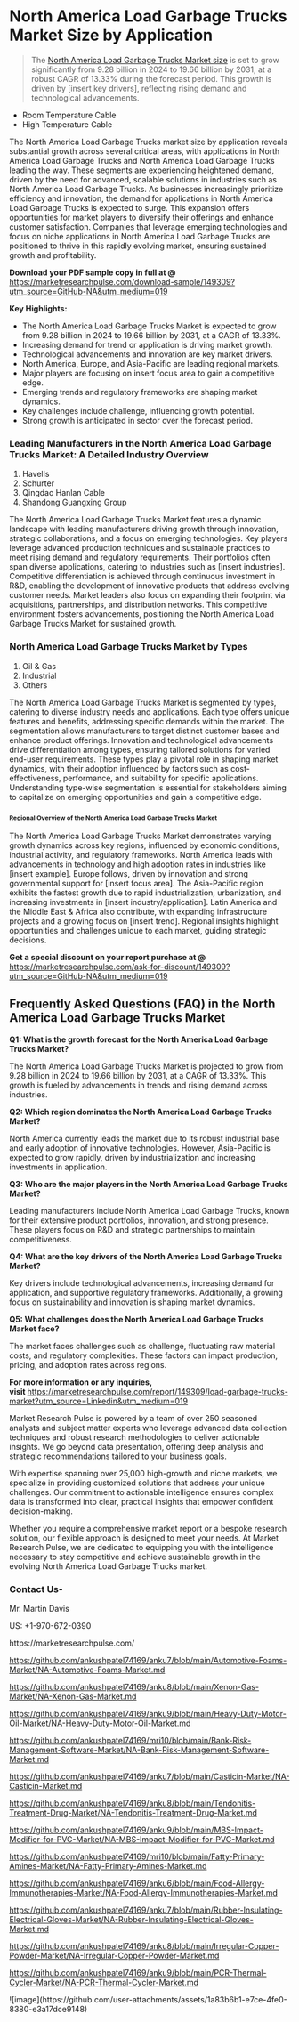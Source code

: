 <h1>North America Load Garbage Trucks Market&nbsp;Size by Application</h1><blockquote><p>The <a href="https://marketresearchpulse.com/download-sample/149309?utm_source=GitHub-NA&amp;utm_medium=019">North America Load Garbage Trucks Market size</a> is set to grow significantly from 9.28 billion in 2024 to 19.66 billion by 2031, at a robust CAGR of 13.33% during the forecast period. This growth is driven by [insert key drivers], reflecting rising demand and technological advancements.</p></blockquote><ul><li>Room Temperature Cable<li> High Temperature Cable</li></ul><p>The North America Load Garbage Trucks market size by application reveals substantial growth across several critical areas, with applications in North America Load Garbage Trucks and North America Load Garbage Trucks leading the way. These segments are experiencing heightened demand, driven by the need for advanced, scalable solutions in industries such as North America Load Garbage Trucks. As businesses increasingly prioritize efficiency and innovation, the demand for applications in North America Load Garbage Trucks is expected to surge. This expansion offers opportunities for market players to diversify their offerings and enhance customer satisfaction. Companies that leverage emerging technologies and focus on niche applications in North America Load Garbage Trucks are positioned to thrive in this rapidly evolving market, ensuring sustained growth and profitability.</p><p><strong>Download your PDF sample copy in full at @ </strong><a href="https://marketresearchpulse.com/download-sample/149309?utm_source=GitHub-NA&amp;utm_medium=019">https://marketresearchpulse.com/download-sample/149309?utm_source=GitHub-NA&amp;utm_medium=019</a></p><p><strong>Key Highlights: </strong></p><ul><li>The North America Load Garbage Trucks Market is expected to grow from 9.28 billion in 2024 to 19.66 billion by 2031, at a CAGR of 13.33%.</li><li>Increasing demand for trend or application is driving market growth.</li><li>Technological advancements and innovation are key market drivers.</li><li>North America, Europe, and Asia-Pacific are leading regional markets.</li><li>Major players are focusing on insert focus area to gain a competitive edge.</li><li>Emerging trends and regulatory frameworks are shaping market dynamics.</li><li>Key challenges include challenge, influencing growth potential.</li><li>Strong growth is anticipated in sector over the forecast period.</li></ul><h3>Leading Manufacturers in the North America Load Garbage Trucks Market: A Detailed Industry Overview</h3><ol><li>Havells</li><li>Schurter</li><li>Qingdao Hanlan Cable</li><li>Shandong Guangxing Group</li></ol><div class="flex max-w-full flex-col flex-grow"><div class="min-h-8 text-message flex w-full flex-col items-end gap-2 whitespace-normal break-words [.text-message+&amp;]:mt-5" dir="auto" data-message-author-role="assistant" data-message-id="fd8432e4-4910-450d-b182-61b7bfb0a01f" data-message-model-slug="gpt-4o"><div class="flex w-full flex-col gap-1 empty:hidden first:pt-[3px]"><div class="markdown prose w-full break-words dark:prose-invert light"><p>The North America Load Garbage Trucks Market features a dynamic landscape with leading manufacturers driving growth through innovation, strategic collaborations, and a focus on emerging technologies. Key players leverage advanced production techniques and sustainable practices to meet rising demand and regulatory requirements. Their portfolios often span diverse applications, catering to industries such as [insert industries]. Competitive differentiation is achieved through continuous investment in R&amp;D, enabling the development of innovative products that address evolving customer needs. Market leaders also focus on expanding their footprint via acquisitions, partnerships, and distribution networks. This competitive environment fosters advancements, positioning the North America Load Garbage Trucks Market for sustained growth.</p></div></div></div></div><h3>North America Load Garbage Trucks Market by Types</h3><ol><li>Oil & Gas<li> Industrial<li> Others</li></ol><div class="flex max-w-full flex-col flex-grow"><div class="min-h-8 text-message flex w-full flex-col items-end gap-2 whitespace-normal break-words [.text-message+&amp;]:mt-5" dir="auto" data-message-author-role="assistant" data-message-id="084470be-0bb7-4664-bddf-5156b4f41249" data-message-model-slug="gpt-4o-mini"><div class="flex w-full flex-col gap-1 empty:hidden first:pt-[3px]"><div class="markdown prose w-full break-words dark:prose-invert light"><p>The North America Load Garbage Trucks Market is segmented by types, catering to diverse industry needs and applications. Each type offers unique features and benefits, addressing specific demands within the market. The segmentation allows manufacturers to target distinct customer bases and enhance product offerings. Innovation and technological advancements drive differentiation among types, ensuring tailored solutions for varied end-user requirements. These types play a pivotal role in shaping market dynamics, with their adoption influenced by factors such as cost-effectiveness, performance, and suitability for specific applications. Understanding type-wise segmentation is essential for stakeholders aiming to capitalize on emerging opportunities and gain a competitive edge.</p></div></div></div></div><h3><span style="font-size: 11px;">Regional Overview of the North America Load Garbage Trucks Market</span></h3><div class="flex max-w-full flex-col flex-grow"><div class="min-h-8 text-message flex w-full flex-col items-end gap-2 whitespace-normal break-words [.text-message+&amp;]:mt-5" dir="auto" data-message-author-role="assistant" data-message-id="e9038762-ce64-4e30-91c9-9bd413514231" data-message-model-slug="gpt-4o-mini"><div class="flex w-full flex-col gap-1 empty:hidden first:pt-[3px]"><div class="markdown prose w-full break-words dark:prose-invert light"><p>The North America Load Garbage Trucks Market demonstrates varying growth dynamics across key regions, influenced by economic conditions, industrial activity, and regulatory frameworks. North America leads with advancements in technology and high adoption rates in industries like [insert example]. Europe follows, driven by innovation and strong governmental support for [insert focus area]. The Asia-Pacific region exhibits the fastest growth due to rapid industrialization, urbanization, and increasing investments in [insert industry/application]. Latin America and the Middle East &amp; Africa also contribute, with expanding infrastructure projects and a growing focus on [insert trend]. Regional insights highlight opportunities and challenges unique to each market, guiding strategic decisions.</p></div></div></div></div><p><strong>Get a special discount on your report purchase at @ </strong><a href="https://marketresearchpulse.com/ask-for-discount/149309?utm_source=GitHub-NA&amp;utm_medium=019">https://marketresearchpulse.com/ask-for-discount/149309?utm_source=GitHub-NA&amp;utm_medium=019</a></p><h2>Frequently Asked Questions (FAQ) in the North America Load Garbage Trucks Market</h2><p><strong>Q1: What is the growth forecast for the North America Load Garbage Trucks Market?</strong></p><p>The North America Load Garbage Trucks Market is projected to grow from 9.28 billion in 2024 to 19.66 billion by 2031, at a CAGR of 13.33%. This growth is fueled by advancements in trends and rising demand across industries.</p><p><strong>Q2: Which region dominates the North America Load Garbage Trucks Market?</strong></p><p>North America currently leads the market due to its robust industrial base and early adoption of innovative technologies. However, Asia-Pacific is expected to grow rapidly, driven by industrialization and increasing investments in application.</p><p><strong>Q3: Who are the major players in the North America Load Garbage Trucks Market?</strong></p><p>Leading manufacturers include North America Load Garbage Trucks, known for their extensive product portfolios, innovation, and strong presence. These players focus on R&amp;D and strategic partnerships to maintain competitiveness.</p><p><strong>Q4: What are the key drivers of the North America Load Garbage Trucks Market?</strong></p><p>Key drivers include technological advancements, increasing demand for application, and supportive regulatory frameworks. Additionally, a growing focus on sustainability and innovation is shaping market dynamics.</p><p><strong>Q5: What challenges does the North America Load Garbage Trucks Market face?</strong></p><p>The market faces challenges such as challenge, fluctuating raw material costs, and regulatory complexities. These factors can impact production, pricing, and adoption rates across regions.</p><p><strong>For more information or any inquiries, visit&nbsp;</strong><a href="https://marketresearchpulse.com/report/149309/load-garbage-trucks-market?utm_source=Linkedin&utm_medium=019">https://marketresearchpulse.com/report/149309/load-garbage-trucks-market?utm_source=Linkedin&utm_medium=019</a></p><p>Market Research Pulse is powered by a team of over 250 seasoned analysts and subject matter experts who leverage advanced data collection techniques and robust research methodologies to deliver actionable insights. We go beyond data presentation, offering deep analysis and strategic recommendations tailored to your business goals.</p><p>With expertise spanning over 25,000 high-growth and niche markets, we specialize in providing customized solutions that address your unique challenges. Our commitment to actionable intelligence ensures complex data is transformed into clear, practical insights that empower confident decision-making.</p><p>Whether you require a comprehensive market report or a bespoke research solution, our flexible approach is designed to meet your needs. At Market Research Pulse, we are dedicated to equipping you with the intelligence necessary to stay competitive and achieve sustainable growth in the evolving North America Load Garbage Trucks market.</p><h3><strong>Contact Us-</strong></h3><p>Mr. Martin Davis</p><p>US: +1-970-672-0390</p><p>https://marketresearchpulse.com/</p><p><a href="https://github.com/ankushpatel74169/anku7/blob/main/Automotive-Foams-Market/NA-Automotive-Foams-Market.md">https://github.com/ankushpatel74169/anku7/blob/main/Automotive-Foams-Market/NA-Automotive-Foams-Market.md</a></p><p><a href="https://github.com/ankushpatel74169/anku8/blob/main/Xenon-Gas-Market/NA-Xenon-Gas-Market.md">https://github.com/ankushpatel74169/anku8/blob/main/Xenon-Gas-Market/NA-Xenon-Gas-Market.md</a></p><p><a href="https://github.com/ankushpatel74169/anku9/blob/main/Heavy-Duty-Motor-Oil-Market/NA-Heavy-Duty-Motor-Oil-Market.md">https://github.com/ankushpatel74169/anku9/blob/main/Heavy-Duty-Motor-Oil-Market/NA-Heavy-Duty-Motor-Oil-Market.md</a></p><p><a href="https://github.com/ankushpatel74169/mri10/blob/main/Bank-Risk-Management-Software-Market/NA-Bank-Risk-Management-Software-Market.md">https://github.com/ankushpatel74169/mri10/blob/main/Bank-Risk-Management-Software-Market/NA-Bank-Risk-Management-Software-Market.md</a></p><p><a href="https://github.com/ankushpatel74169/anku7/blob/main/Casticin-Market/NA-Casticin-Market.md">https://github.com/ankushpatel74169/anku7/blob/main/Casticin-Market/NA-Casticin-Market.md</a></p><p><a href="https://github.com/ankushpatel74169/anku8/blob/main/Tendonitis-Treatment-Drug-Market/NA-Tendonitis-Treatment-Drug-Market.md">https://github.com/ankushpatel74169/anku8/blob/main/Tendonitis-Treatment-Drug-Market/NA-Tendonitis-Treatment-Drug-Market.md</a></p><p><a href="https://github.com/ankushpatel74169/anku9/blob/main/MBS-Impact-Modifier-for-PVC-Market/NA-MBS-Impact-Modifier-for-PVC-Market.md">https://github.com/ankushpatel74169/anku9/blob/main/MBS-Impact-Modifier-for-PVC-Market/NA-MBS-Impact-Modifier-for-PVC-Market.md</a></p><p><a href="https://github.com/ankushpatel74169/mri10/blob/main/Fatty-Primary-Amines-Market/NA-Fatty-Primary-Amines-Market.md">https://github.com/ankushpatel74169/mri10/blob/main/Fatty-Primary-Amines-Market/NA-Fatty-Primary-Amines-Market.md</a></p><p><a href="https://github.com/ankushpatel74169/anku6/blob/main/Food-Allergy-Immunotherapies-Market/NA-Food-Allergy-Immunotherapies-Market.md">https://github.com/ankushpatel74169/anku6/blob/main/Food-Allergy-Immunotherapies-Market/NA-Food-Allergy-Immunotherapies-Market.md</a></p><p><a href="https://github.com/ankushpatel74169/anku7/blob/main/Rubber-Insulating-Electrical-Gloves-Market/NA-Rubber-Insulating-Electrical-Gloves-Market.md">https://github.com/ankushpatel74169/anku7/blob/main/Rubber-Insulating-Electrical-Gloves-Market/NA-Rubber-Insulating-Electrical-Gloves-Market.md</a></p><p><a href="https://github.com/ankushpatel74169/anku8/blob/main/Irregular-Copper-Powder-Market/NA-Irregular-Copper-Powder-Market.md">https://github.com/ankushpatel74169/anku8/blob/main/Irregular-Copper-Powder-Market/NA-Irregular-Copper-Powder-Market.md</a></p><p><a href="https://github.com/ankushpatel74169/anku9/blob/main/PCR-Thermal-Cycler-Market/NA-PCR-Thermal-Cycler-Market.md">https://github.com/ankushpatel74169/anku9/blob/main/PCR-Thermal-Cycler-Market/NA-PCR-Thermal-Cycler-Market.md</a></p>
![image](https://github.com/user-attachments/assets/1a83b6b1-e7ce-4fe0-8380-e3a17dce9148)
